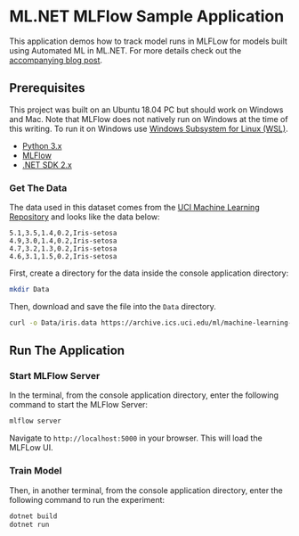 # ML.NET MLFlow Sample Application

This application demos how to track model runs in MLFLow for models built using Automated ML in ML.NET. For more details check out the [accompanying blog post](http://luisquintanilla.me/2019/05/09/ml-lifecycle-management-mlflow-automated-ml-net/).

## Prerequisites

This project was built on an Ubuntu 18.04 PC but should work on Windows and Mac. Note that MLFlow does not natively run on Windows at the time of this writing. To run it on Windows use [Windows Subsystem for Linux (WSL)](https://docs.microsoft.com/en-us/windows/wsl/install-win10).

- [Python 3.x](https://www.python.org/downloads/)
- [MLFlow](https://www.mlflow.org/docs/latest/quickstart.html)
- [.NET SDK 2.x](https://dotnet.microsoft.com/download)

### Get The Data

The data used in this dataset comes from the [UCI Machine Learning Repository](http://archive.ics.uci.edu/ml/index.php) and looks like the data below:

```text
5.1,3.5,1.4,0.2,Iris-setosa
4.9,3.0,1.4,0.2,Iris-setosa
4.7,3.2,1.3,0.2,Iris-setosa
4.6,3.1,1.5,0.2,Iris-setosa
```

First, create a directory for the data inside the console application directory:

```bash
mkdir Data
```

Then, download and save the file into the `Data` directory.

```bash
curl -o Data/iris.data https://archive.ics.uci.edu/ml/machine-learning-databases/iris/iris.data
```

## Run The Application

### Start MLFlow Server

In the terminal, from the console application directory, enter the following command to start the MLFlow Server:

```bash
mlflow server
```

Navigate to `http://localhost:5000` in your browser. This will load the MLFLow UI.

### Train Model

Then, in another terminal, from the console application directory, enter the following command to run the experiment:

```bash
dotnet build
dotnet run
```